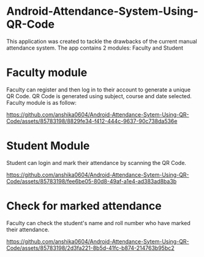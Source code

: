 # Android-Attendance-System-Using-QR-Code
This application was created to tackle the drawbacks of the current manual attendance system.
The app contains 2 modules: Faculty and Student


# Faculty module
Faculty can register and then log in to their account to generate a unique QR Code. QR Code is generated using subject, course and date selected.
Faculty module is as follow:

https://github.com/anshika0604/Android-Attendance-Sytem-Using-QR-Code/assets/85783198/8829fe34-f412-444c-9637-90c738da536e



# Student Module
Student can login and mark their attendance by scanning the QR Code.


https://github.com/anshika0604/Android-Attendance-Sytem-Using-QR-Code/assets/85783198/fee6be05-80d8-49af-a1e4-ad383ad8ba3b


# Check for marked attendance
Faculty can check the student's name and roll number who have marked their attendance. 




https://github.com/anshika0604/Android-Attendance-Sytem-Using-QR-Code/assets/85783198/2d3fa221-8b5d-41fc-b874-214763b95bc2

